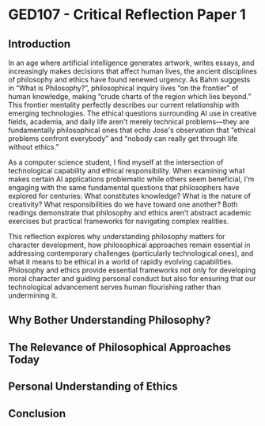 # GED107 - Critical Reflection Paper 1

## Introduction

In an age where artificial intelligence generates artwork, writes essays, and increasingly makes decisions that affect human lives, the ancient disciplines of philosophy and ethics have found renewed urgency. As Bahm suggests in “What is Philosophy?”, philosophical inquiry lives “on the frontier” of human knowledge, making “crude charts of the region which lies beyond.” This frontier mentality perfectly describes our current relationship with emerging technologies. The ethical questions surrounding AI use in creative fields, academia, and daily life aren't merely technical problems—they are fundamentally philosophical ones that echo Jose's observation that “ethical problems confront everybody” and “nobody can really get through life without ethics.”

As a computer science student, I find myself at the intersection of technological capability and ethical responsibility. When examining what makes certain AI applications problematic while others seem beneficial, I'm engaging with the same fundamental questions that philosophers have explored for centuries: What constitutes knowledge? What is the nature of creativity? What responsibilities do we have toward one another? Both readings demonstrate that philosophy and ethics aren't abstract academic exercises but practical frameworks for navigating complex realities.

This reflection explores why understanding philosophy matters for character development, how philosophical approaches remain essential in addressing contemporary challenges (particularly technological ones), and what it means to be ethical in a world of rapidly evolving capabilities. Philosophy and ethics provide essential frameworks not only for developing moral character and guiding personal conduct but also for ensuring that our technological advancement serves human flourishing rather than undermining it.

## Why Bother Understanding Philosophy?

## The Relevance of Philosophical Approaches Today

## Personal Understanding of Ethics

## Conclusion